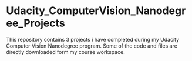 # Udacity_ComputerVision_Nanodegree_Projects
This repository contains 3 projects i have completed during my Udacity Computer Vision Nanodegree program. Some of the code and files are directly downloaded form my course workspace.
